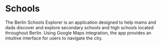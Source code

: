 # Schools

The Berlin Schools Explorer is an application designed to help mams and dads discover and explore secondary schools and high schools located throughout Berlin. Using Google Maps integration, the app provides an intuitive interface for users to navigate the city.
